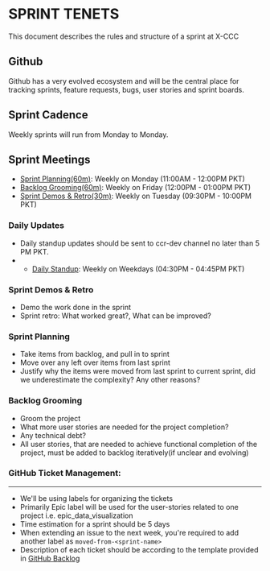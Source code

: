 # SPRINT TENETS

<!-- Xgrid Cloud Cost Control -->

This document describes the rules and structure of a sprint at X-CCC

## Github

Github has a very evolved ecosystem and will be the central place for tracking sprints, feature requests, bugs, user stories and sprint boards.

## Sprint Cadence

Weekly sprints will run from Monday to Monday.

## Sprint Meetings

- [Sprint Planning(60m)](https://meet.google.com/tqp-fqev-rtb?authuser=0): Weekly on Monday (11:00AM - 12:00PM PKT)
- [Backlog Grooming(60m)](https://meet.google.com/zzi-qzsb-qeb?authuser=0): Weekly on Friday (12:00PM - 01:00PM PKT)
- [Sprint Demos & Retro(30m)](https://meet.google.com/hgp-vrhr-aiy?authuser=0): Weekly on Tuesday (09:30PM - 10:00PM PKT)

### Daily Updates

- Daily standup updates should be sent to ccr-dev channel no later than 5 PM PKT.
- - [Daily Standup](https://meet.google.com/zsv-zpii-aeg?authuser=0): Weekly on Weekdays (04:30PM - 04:45PM PKT)

### Sprint Demos & Retro

- Demo the work done in the sprint
- Sprint retro: What worked great?, What can be improved?

### Sprint Planning

- Take items from backlog, and pull in to sprint
- Move over any left over items from last sprint
- Justify why the items were moved from last sprint to current sprint, did we underestimate the complexity? Any other reasons?

### Backlog Grooming

- Groom the project
- What more user stories are needed for the project completion?
- Any technical debt?
- All user stories, that are needed to achieve functional completion of the project, must be added to backlog iteratively(if unclear and evolving)

### GitHub Ticket Management:

---

- We'll be using labels for organizing the tickets
- Primarily Epic label will be used for the user-stories related to one project i.e. epic_data_visualization
- Time estimation for a sprint should be 5 days
- When extending an issue to the next week, you're required to add another label as `moved-from-<sprint-name>`
- Description of each ticket should be according to the template provided in [GitHub Backlog](https://github.com/orgs/X-CBG/projects/65)
